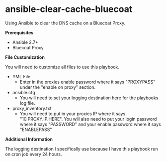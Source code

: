 # ansible-clear-cache-bluecoat
Using Ansible to clear the DNS cache on a Bluecoat Proxy.

**Prerequisites**

 - Ansible 2.7+
 - Bluecoat Proxy

**File Customization**

You will need to customize all files to use this playbook.

 - YML File
	- Enter in the proxies enable password where it says "PROXYPASS" under the "enable on proxy" section.
- ansible.cfg
	- You will need to set your logging destination here for the playbooks log file.
- proxy_inventory.txt
	- You will need to put in your proxies IP where it says "10.PROXY.IP.HERE". You will also need to put your login password where it says "PASSWORD" and your enable password where it says "ENABLEPASS"

**Additional Information** 

The logging destination I specifically use because I have this playbook run on cron job every 24 hours.


